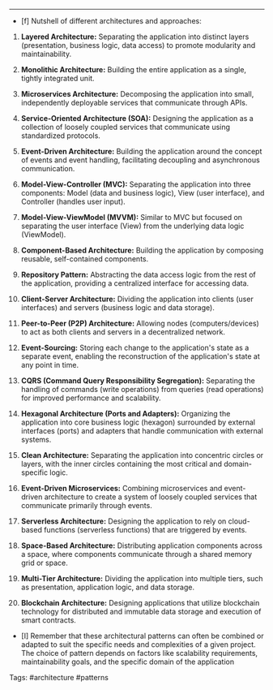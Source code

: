 ***
- [f] Nutshell of different architectures and approaches:
       
1. **Layered Architecture:** Separating the application into distinct layers (presentation, business logic, data access) to promote modularity and maintainability.

2. **Monolithic Architecture:** Building the entire application as a single, tightly integrated unit.

3. **Microservices Architecture:** Decomposing the application into small, independently deployable services that communicate through APIs.

4. **Service-Oriented Architecture (SOA):** Designing the application as a collection of loosely coupled services that communicate using standardized protocols.
 
5. **Event-Driven Architecture:** Building the application around the concept of events and event handling, facilitating decoupling and asynchronous communication.

6. **Model-View-Controller (MVC):** Separating the application into three components: Model (data and business logic), View (user interface), and Controller (handles user input).

7. **Model-View-ViewModel (MVVM):** Similar to MVC but focused on separating the user interface (View) from the underlying data logic (ViewModel).

8. **Component-Based Architecture:** Building the application by composing reusable, self-contained components.

9. **Repository Pattern:** Abstracting the data access logic from the rest of the application, providing a centralized interface for accessing data.

10. **Client-Server Architecture:** Dividing the application into clients (user interfaces) and servers (business logic and data storage).

11. **Peer-to-Peer (P2P) Architecture:** Allowing nodes (computers/devices) to act as both clients and servers in a decentralized network.

12. **Event-Sourcing:** Storing each change to the application's state as a separate event, enabling the reconstruction of the application's state at any point in time.

13. **CQRS (Command Query Responsibility Segregation):** Separating the handling of commands (write operations) from queries (read operations) for improved performance and scalability.

14. **Hexagonal Architecture (Ports and Adapters):** Organizing the application into core business logic (hexagon) surrounded by external interfaces (ports) and adapters that handle communication with external systems.

15. **Clean Architecture:** Separating the application into concentric circles or layers, with the inner circles containing the most critical and domain-specific logic.

16. **Event-Driven Microservices:** Combining microservices and event-driven architecture to create a system of loosely coupled services that communicate primarily through events.

17. **Serverless Architecture:** Designing the application to rely on cloud-based functions (serverless functions) that are triggered by events.

18. **Space-Based Architecture:** Distributing application components across a space, where components communicate through a shared memory grid or space.

19. **Multi-Tier Architecture:** Dividing the application into multiple tiers, such as presentation, application logic, and data storage.

20. **Blockchain Architecture:** Designing applications that utilize blockchain technology for distributed and immutable data storage and execution of smart contracts.

- [I] Remember that these architectural patterns can often be combined or adapted to suit the specific needs and complexities of a given project. The choice of pattern depends on factors like scalability requirements, maintainability goals, and the specific domain of the application



Tags: #architecture #patterns